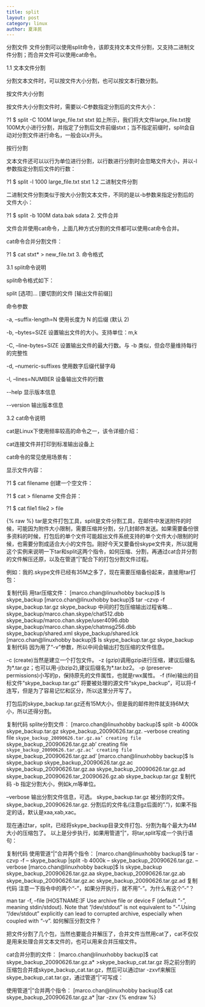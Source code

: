 ```yaml
---
title: split
layout: post
category: linux
author: 夏泽民
---
```

分割文件
文件分割可以使用split命令，该即支持文本文件分割，又支持二进制文件分割；而合并文件可以使用cat命令。

1.1 文本文件分割

分割文本文件时，可以按文件大小分割，也可以按文本行数分割。

按文件大小分割

按文件大小分割文件时，需要以-C参数指定分割后的文件大小：

?1 $ split -C 100M large_file.txt stxt
如上所示，我们将大文件large_file.txt按100M大小进行分割，并指定了分割后文件前缀stxt；当不指定前缀时，split会自动对分割文件进行命名，一般会以x开头。

按行分割

文本文件还可以以行为单位进行分割，以行数进行分割时会忽略文件大小，并以-l参数指定分割后文件的行数：

?1 $ split -l 1000 large_file.txt stxt
1.2 二进制文件分割

二进制文件分割类似于按大小分割文本文件，不同的是以-b参数来指定分割后的文件大小：

?1 $ split -b 100M data.bak sdata
2. 文件合并

文件合并使用cat命令，上面几种方式分割的文件都可以使用cat命令合并。

cat命令合并分割文件：

?1 $ cat stxt* > new_file.txt
3. 命令格式

3.1 split命令说明

split命令格式如下：

split [选项]… [要切割的文件 [输出文件前缀]]

命令参数

-a, –suffix-length=N 使用长度为 N 的后缀 (默认 2)

-b, –bytes=SIZE 设置输出文件的大小。支持单位：m,k

-C, –line-bytes=SIZE 设置输出文件的最大行数。与 -b 类似，但会尽量维持每行的完整性

-d, –numeric-suffixes 使用数字后缀代替字母

-l, –lines=NUMBER 设备输出文件的行数

--help     显示版本信息


--version  输出版本信息

3.2 cat命令说明

cat是Linux下使用频率较高的命令之一，该令详细介绍：

cat连接文件并打印到标准输出设备上

cat命令的常见使用场景有：

显示文件内容：

?1 $ cat filename
创建一个空文件：

?1 $ cat > filename
文件合并：

?1 $ cat file1 file2 > file
<!-- more -->

{% raw %}
tar是文件打包工具，split是文件分割工具，在邮件中发送附件的时候，可能因为附件大小限制，需要压缩并分割，分几封邮件发送。如果需要备份很多资料的时候，打包后的单个文件可能超出文件系统支持的单个文件大小限制的时候，也需要分割成适合大小的文件包。刚好今天又要备份skype文件夹，所以就用这个实例来说明一下tar和split这两个指令，如何压缩、分割，再通过cat合并分割的文件解压还原，以及在管道”|”配合下的打包分割文件过程。

例如：我的.skype文件已经有35M之多了，现在需要压缩备份起来，直接用tar打包：

复制代码
用tar压缩文件：
[marco.chan@linuxhobby backup]$ ls
skype_backup
[marco.chan@linuxhobby backup]$ tar -czvp -f skype_backup.tar.gz skype_backup
中间的打包压缩输出过程省略…
skype_backup/marco.chan.skype/chat512.dbb
skype_backup/marco.chan.skype/user4096.dbb
skype_backup/marco.chan.skype/chatmsg256.dbb
skype_backup/shared.xml
skype_backup/shared.lck
[marco.chan@linuxhobby backup]$ ls
skype_backup.tar.gz skype_backup
复制代码
因为用了“-v”参数，所以中间会输出打包压缩的文件信息。

-c (create)当然是建立一个打包文件。
-z (gzip)调用gzip进行压缩，建议后缀名为*.tar.gz；也可以用-j(bzip2),建议后缀名为*.tar.bz2。
-p (preserve-permissions)小写的p，保持原先的文件属性，也就是rwx属性。
-f (file)输出的目标文件“skype_backup.tar.gz” 将要被处理的源文件“skype_backup”，可以将-f连写，但是为了容易记忆和区分，所以这里分开写了。

打包后的skype_backup.tar.gz还有15M大小，但是我的邮件附件就支持6M大小，所以还得分割。

复制代码
splite分割文件：
[marco.chan@linuxhobby backup]$ split -b 4000k skype_backup.tar.gz skype_backup_20090626.tar.gz. –verbose
creating file `skype_backup_20090626.tar.gz.aa’
creating file `skype_backup_20090626.tar.gz.ab’
creating file `skype_backup_20090626.tar.gz.ac’
creating file `skype_backup_20090626.tar.gz.ad’
[marco.chan@linuxhobby backup]$ ls
skype_backup skype_backup_20090626.tar.gz.ac
skype_backup_20090626.tar.gz.aa skype_backup_20090626.tar.gz.ad
skype_backup_20090626.tar_20090626.gz.ab skype_backup.tar.gz
复制代码
-b 指定分割大小，例如k,m等单位。

–verbose 输出分割文件信息，可选。
skype_backup.tar.gz 被分割的文件。
skype_backup_20090626.tar.gz. 分割后的文件名(注意gz后面的”.”)，如果不指定的话，默认是xaa,xab,xac。

现在通过tar，split，已经将skype_backup目录文件打包、分割为每个最大为4M大小的压缩包了。
以上是分步执行，如果用管道”|”，将tar,split写成一个执行语句：

复制代码
使用管道“|”合并两个指令：
[marco.chan@linuxhobby backup]$ tar -czvp -f – skype_backup |split -b 4000k – skype_backup_20090626.tar.gz. –verbose
[marco.chan@linuxhobby backup]$ ls
skype_backup
skype_backup_20090626.tar.gz.aa
skype_backup_20090626.tar.gz.ab
skype_backup_20090626.tar.gz.ac
skype_backup_20090626.tar.gz.ad
复制代码
注意一下指令中的两个“-”，如果分开执行，就不用”-”。为什么有这个”-”？

man tar
-f, –file [HOSTNAME:]F
Use archive file or device F (default “-”, meaning stdin/stdout). Note that “/dev/stdout” is not equivalent to “-”.Using “/dev/stdout” explicitly can lead to corrupted archive, especially when coupled with “-v”.
如何解压分割文件？

把文件分割了几个包，当然也要能合并解压了，合并文件当然用cat了，cat不仅仅是用来处理合并文本文件的，也可以用来合并压缩文件。

cat合并分割的文件：
[marco.chan@linuxhobby backup]$ cat skype_backup_20090626.tar.gz.a* >skype_backup_cat.tar.gz
将之前分割的压缩包合并成skype_backup_cat.tar.gz，然后可以通过tar -zxvf来解压skype_backup_cat.tar.gz，通过管道”|”可写成：

使用管道“|”合并两个指令：
[marco.chan@linuxhobby backup]$ cat skype_backup_20090626.tar.gz.a* |tar -zxv
{% endraw %}